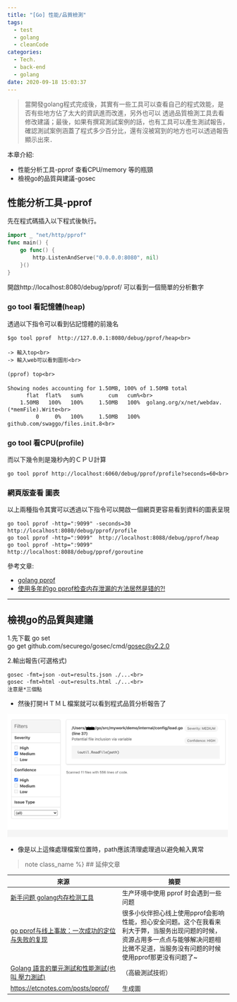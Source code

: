```yaml
---
title: "[Go] 性能/品質檢測"
tags:
  - test
  - golang
  - cleanCode
categories:
  - Tech.
  - back-end
  - golang
date: 2020-09-18 15:03:37
---
```


 <blockquote class="blockquote-center">
 當開發golang程式完成後，其實有一些工具可以查看自己的程式效能，是否有些地方佔了太大的資訊進而改進，另外也可以
 透過品質檢測工具去看修改建議；最後，如果有撰寫測試案例的話，也有工具可以產生測試報告，確認測試案例涵蓋了程式多少百分比，還有沒被寫到的地方也可以透過報告顯示出來．</blockquote>


本章介紹:
- 性能分析工具-pprof 查看CPU/memory 等的瓶頸
- 檢視go的品質與建議-gosec


<!--more-->


## 性能分析工具-pprof

先在程式碼插入以下程式後執行。<br>
```go
import _ "net/http/pprof"
func main() {
	go func() {
		http.ListenAndServe("0.0.0.0:8080", nil)
	}()
}
```
開啟http://localhost:8080/debug/pprof/
可以看到一個簡單的分析數字

### go tool 看記憶體(heap)
透過以下指令可以看到佔記憶體的前幾名
```
$go tool pprof  http://127.0.0.1:8080/debug/pprof/heap<br>

-> 輸入top<br>
-> 輸入web可以看到圖形<br>

(pprof) top<br>

Showing nodes accounting for 1.50MB, 100% of 1.50MB total
      flat  flat%   sum%        cum   cum%<br>
    1.50MB   100%   100%     1.50MB   100%  golang.org/x/net/webdav.(*memFile).Write<br>
         0     0%   100%     1.50MB   100%  github.com/swaggo/files.init.8<br>
```

### go tool 看CPU(profile)
而以下幾令則是幾秒內的ＣＰＵ計算
```
go tool pprof http://localhost:6060/debug/pprof/profile?seconds=60<br>
```

### 網頁版查看 圖表
以上兩種指令其實可以透過以下指令可以開啟一個網頁更容易看到資料的圖表呈現
```
go tool pprof -http=":9099" -seconds=30 http://localhost:8080/debug/pprof/profile
go tool pprof -http=":9099"  http://localhost:8088/debug/pprof/heap
go tool pprof -http=":9099"  http://localhost:8088/debug/pprof/goroutine

```

參考文章:<br>
- [golang pprof](https://lrita.github.io/2017/05/26/golang-memory-pprof/ "golang pprof")<br>
- [使用多年的go pprof检查内存泄漏的方法居然是错的?!](https://colobu.com/2019/08/20/use-pprof-to-compare-go-memory-usage/ "使用多年的go pprof检查内存泄漏的方法居然是错的?!")<br>


-------------------------------

## 檢視go的品質與建議
1.先下載 go set<br>
go get github.com/securego/gosec/cmd/gosec@v2.2.0
<br>

2.輸出報告(可選格式)<br>
```
gosec -fmt=json -out=results.json ./...<br>
gosec -fmt=html -out=results.html ./...<br> 
注意是*三個點
```
- 然後打開ＨＴＭＬ檔案就可以看到程式品質分析報告了
<img src="/images/post/gosec.png" width="500px" />

- 像是以上這條處理檔案位置時，path應該清理處理過以避免輸入異常









>note class_name %}  ## 延伸文章 

|  來源 |  摘要 |
| ------------ | ------------ |
|[新手问题 golang内存检测工具](https://gocn.vip/topics/250 "新手问题 golang内存检测工具")   | 生产环境中使用 pprof 时会遇到一些问题  |
|  [go pprof与线上事故：一次成功的定位与失败的复现](https://www.jianshu.com/p/21b53f061a0a "go pprof与线上事故：一次成功的定位与失败的复现") |  很多小伙伴担心线上使用pprof会影响性能，担心安全问题。这个在我看来利大于弊，当服务出现问题的时候，资源占用多一点点与能够解决问题相比微不足道，当服务没有问题的时候使用pprof那更没有问题了~ |
| [Golang 語言的單元測試和性能測試(也叫 壓力測試)](https://www.itdaan.com/tw/c8c0ed4d4e43c2a0d6a2917232d6499b "Golang 語言的單元測試和性能測試(也叫 壓力測試)")  |  （高級測試技術） |
|  https://etcnotes.com/posts/pprof/ | 生成圖   |